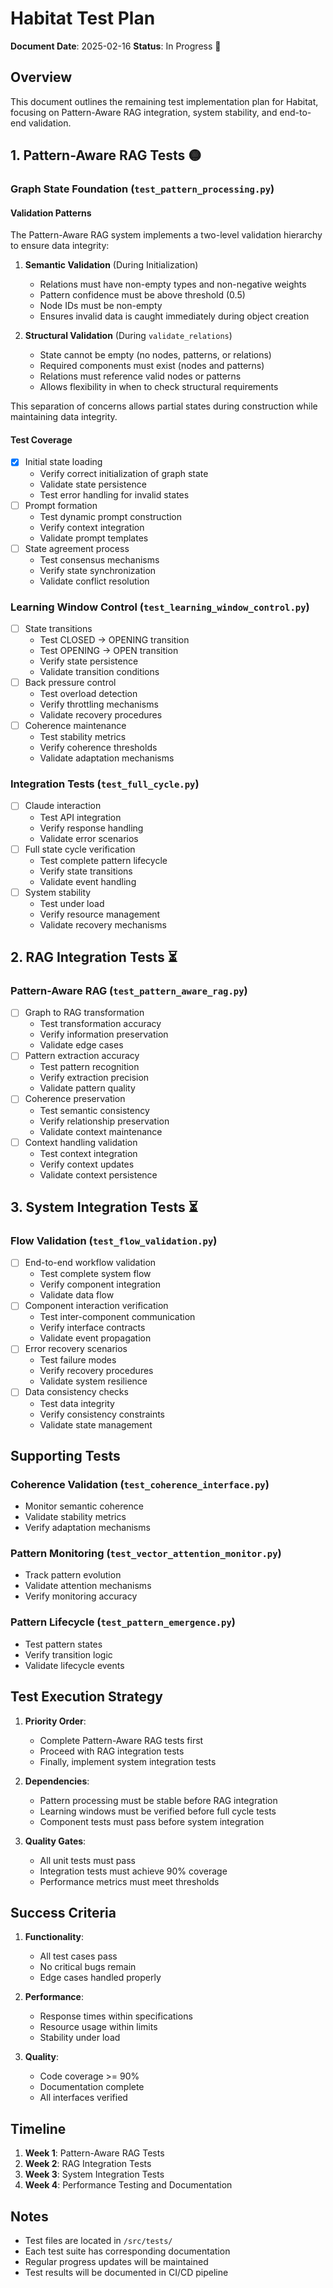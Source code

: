 # Habitat Test Plan

**Document Date**: 2025-02-16
**Status**: In Progress 🚧

## Overview

This document outlines the remaining test implementation plan for Habitat, focusing on Pattern-Aware RAG integration, system stability, and end-to-end validation.

## 1. Pattern-Aware RAG Tests 🟡

### Graph State Foundation (`test_pattern_processing.py`)

#### Validation Patterns
The Pattern-Aware RAG system implements a two-level validation hierarchy to ensure data integrity:

1. **Semantic Validation** (During Initialization)
   - Relations must have non-empty types and non-negative weights
   - Pattern confidence must be above threshold (0.5)
   - Node IDs must be non-empty
   - Ensures invalid data is caught immediately during object creation

2. **Structural Validation** (During `validate_relations`)
   - State cannot be empty (no nodes, patterns, or relations)
   - Required components must exist (nodes and patterns)
   - Relations must reference valid nodes or patterns
   - Allows flexibility in when to check structural requirements

This separation of concerns allows partial states during construction while maintaining data integrity.

#### Test Coverage
- [x] Initial state loading
  - Verify correct initialization of graph state
  - Validate state persistence
  - Test error handling for invalid states
- [ ] Prompt formation
  - Test dynamic prompt construction
  - Verify context integration
  - Validate prompt templates
- [ ] State agreement process
  - Test consensus mechanisms
  - Verify state synchronization
  - Validate conflict resolution

### Learning Window Control (`test_learning_window_control.py`)
- [ ] State transitions
  - Test CLOSED → OPENING transition
  - Test OPENING → OPEN transition
  - Verify state persistence
  - Validate transition conditions
- [ ] Back pressure control
  - Test overload detection
  - Verify throttling mechanisms
  - Validate recovery procedures
- [ ] Coherence maintenance
  - Test stability metrics
  - Verify coherence thresholds
  - Validate adaptation mechanisms

### Integration Tests (`test_full_cycle.py`)
- [ ] Claude interaction
  - Test API integration
  - Verify response handling
  - Validate error scenarios
- [ ] Full state cycle verification
  - Test complete pattern lifecycle
  - Verify state transitions
  - Validate event handling
- [ ] System stability
  - Test under load
  - Verify resource management
  - Validate recovery mechanisms

## 2. RAG Integration Tests ⏳

### Pattern-Aware RAG (`test_pattern_aware_rag.py`)
- [ ] Graph to RAG transformation
  - Test transformation accuracy
  - Verify information preservation
  - Validate edge cases
- [ ] Pattern extraction accuracy
  - Test pattern recognition
  - Verify extraction precision
  - Validate pattern quality
- [ ] Coherence preservation
  - Test semantic consistency
  - Verify relationship preservation
  - Validate context maintenance
- [ ] Context handling validation
  - Test context integration
  - Verify context updates
  - Validate context persistence

## 3. System Integration Tests ⏳

### Flow Validation (`test_flow_validation.py`)
- [ ] End-to-end workflow validation
  - Test complete system flow
  - Verify component integration
  - Validate data flow
- [ ] Component interaction verification
  - Test inter-component communication
  - Verify interface contracts
  - Validate event propagation
- [ ] Error recovery scenarios
  - Test failure modes
  - Verify recovery procedures
  - Validate system resilience
- [ ] Data consistency checks
  - Test data integrity
  - Verify consistency constraints
  - Validate state management

## Supporting Tests

### Coherence Validation (`test_coherence_interface.py`)
- Monitor semantic coherence
- Validate stability metrics
- Verify adaptation mechanisms

### Pattern Monitoring (`test_vector_attention_monitor.py`)
- Track pattern evolution
- Validate attention mechanisms
- Verify monitoring accuracy

### Pattern Lifecycle (`test_pattern_emergence.py`)
- Test pattern states
- Verify transition logic
- Validate lifecycle events

## Test Execution Strategy

1. **Priority Order**:
   - Complete Pattern-Aware RAG tests first
   - Proceed with RAG integration tests
   - Finally, implement system integration tests

2. **Dependencies**:
   - Pattern processing must be stable before RAG integration
   - Learning windows must be verified before full cycle tests
   - Component tests must pass before system integration

3. **Quality Gates**:
   - All unit tests must pass
   - Integration tests must achieve 90% coverage
   - Performance metrics must meet thresholds

## Success Criteria

1. **Functionality**:
   - All test cases pass
   - No critical bugs remain
   - Edge cases handled properly

2. **Performance**:
   - Response times within specifications
   - Resource usage within limits
   - Stability under load

3. **Quality**:
   - Code coverage >= 90%
   - Documentation complete
   - All interfaces verified

## Timeline

1. **Week 1**: Pattern-Aware RAG Tests
2. **Week 2**: RAG Integration Tests
3. **Week 3**: System Integration Tests
4. **Week 4**: Performance Testing and Documentation

## Notes

- Test files are located in `/src/tests/`
- Each test suite has corresponding documentation
- Regular progress updates will be maintained
- Test results will be documented in CI/CD pipeline
